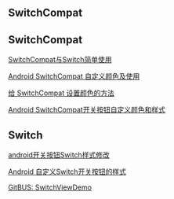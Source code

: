## SwitchCompat


SwitchCompat
---

[SwitchCompat与Switch简单使用](https://blog.csdn.net/student9128/article/details/58669389)  

[Android SwitchCompat 自定义颜色及使用](https://www.cnblogs.com/zhujiabin/p/5675460.html)  

[给 SwitchCompat 设置颜色的方法](https://blog.csdn.net/zhaizu/article/details/74496379)  

[Android SwitchCompat开关按钮自定义颜色和样式](https://blog.csdn.net/andguohaolei/article/details/72954010)  


Switch
---

[android开关按钮Switch样式修改](https://www.jianshu.com/p/f5d03dcb6e10)  

[Android 自定义Switch开关按钮的样式](https://www.jianshu.com/p/4e436300f328)  

[GitBUS: SwitchViewDemo](https://github.com/alidili/Demos/tree/master/SwitchViewDemo)  
